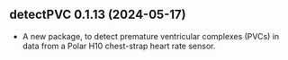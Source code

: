 ## detectPVC 0.1.13 (2024-05-17)

- A new package, to detect premature ventricular complexes (PVCs) in
  data from a Polar H10 chest-strap heart rate sensor.
